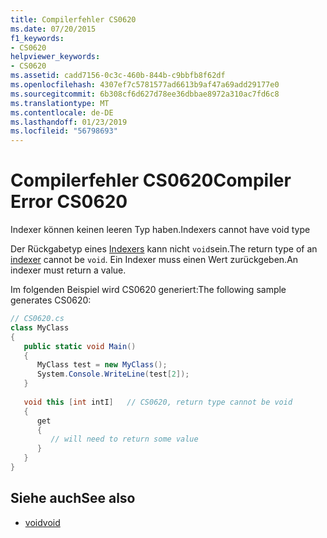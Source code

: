 ```yaml
---
title: Compilerfehler CS0620
ms.date: 07/20/2015
f1_keywords:
- CS0620
helpviewer_keywords:
- CS0620
ms.assetid: cadd7156-0c3c-460b-844b-c9bbfb8f62df
ms.openlocfilehash: 4307ef7c5781577ad6613b9af47a69add29177e0
ms.sourcegitcommit: 6b308cf6d627d78ee36dbbae8972a310ac7fd6c8
ms.translationtype: MT
ms.contentlocale: de-DE
ms.lasthandoff: 01/23/2019
ms.locfileid: "56798693"
---
```

# <a name="compiler-error-cs0620"></a><span data-ttu-id="0a0ca-102">Compilerfehler CS0620</span><span class="sxs-lookup"><span data-stu-id="0a0ca-102">Compiler Error CS0620</span></span>
<span data-ttu-id="0a0ca-103">Indexer können keinen leeren Typ haben.</span><span class="sxs-lookup"><span data-stu-id="0a0ca-103">Indexers cannot have void type</span></span>  
  
 <span data-ttu-id="0a0ca-104">Der Rückgabetyp eines [Indexers](../../csharp/programming-guide/indexers/index.md) kann nicht `void`sein.</span><span class="sxs-lookup"><span data-stu-id="0a0ca-104">The return type of an [indexer](../../csharp/programming-guide/indexers/index.md) cannot be `void`.</span></span> <span data-ttu-id="0a0ca-105">Ein Indexer muss einen Wert zurückgeben.</span><span class="sxs-lookup"><span data-stu-id="0a0ca-105">An indexer must return a value.</span></span>  
  
 <span data-ttu-id="0a0ca-106">Im folgenden Beispiel wird CS0620 generiert:</span><span class="sxs-lookup"><span data-stu-id="0a0ca-106">The following sample generates CS0620:</span></span>  
  
```csharp  
// CS0620.cs  
class MyClass  
{  
   public static void Main()  
   {  
      MyClass test = new MyClass();  
      System.Console.WriteLine(test[2]);  
   }  
  
   void this [int intI]   // CS0620, return type cannot be void  
   {  
      get  
      {  
         // will need to return some value  
      }  
   }  
}  
```  
  
## <a name="see-also"></a><span data-ttu-id="0a0ca-107">Siehe auch</span><span class="sxs-lookup"><span data-stu-id="0a0ca-107">See also</span></span>

- [<span data-ttu-id="0a0ca-108">void</span><span class="sxs-lookup"><span data-stu-id="0a0ca-108">void</span></span>](../../csharp/language-reference/keywords/void.md)
